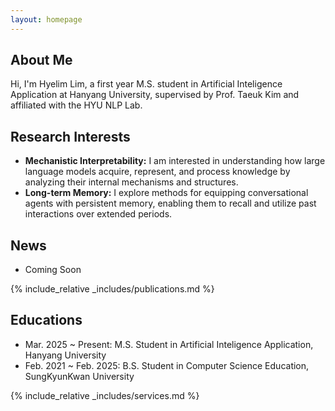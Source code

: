 ```yaml
---
layout: homepage
---
```


## About Me

Hi, I'm Hyelim Lim, a first year M.S. student in Artificial Inteligence Application at Hanyang University, supervised by Prof. Taeuk Kim and affiliated with the HYU NLP Lab.

## Research Interests

- **Mechanistic Interpretability:** I am interested in understanding how large language models acquire, represent, and process knowledge by analyzing their internal mechanisms and structures.
- **Long-term Memory:** I explore methods for equipping conversational agents with persistent memory, enabling them to recall and utilize past interactions over extended periods.

## News

- Coming Soon

{% include_relative _includes/publications.md %}

## Educations
- Mar. 2025 ~ Present: M.S. Student in Artificial Inteligence Application, Hanyang University
- Feb. 2021 ~ Feb. 2025: B.S. Student in Computer Science Education, SungKyunKwan University

{% include_relative _includes/services.md %}